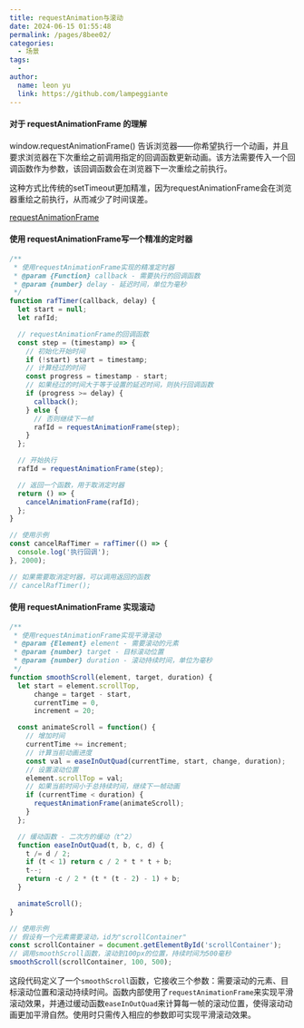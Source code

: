 ```yaml
---
title: requestAnimation与滚动
date: 2024-06-15 01:55:48
permalink: /pages/8bee02/
categories:
  - 场景
tags:
  - 
author: 
  name: leon yu
  link: https://github.com/lampeggiante
---
```


#### 对于 requestAnimationFrame 的理解

window.requestAnimationFrame() 告诉浏览器——你希望执行一个动画，并且要求浏览器在下次重绘之前调用指定的回调函数更新动画。该方法需要传入一个回调函数作为参数，该回调函数会在浏览器下一次重绘之前执行。

这种方式比传统的setTimeout更加精准，因为requestAnimationFrame会在浏览器重绘之前执行，从而减少了时间误差。

[requestAnimationFrame](https://developer.mozilla.org/zh-CN/docs/Web/API/Window/requestAnimationFrame)

#### 使用 requestAnimationFrame写一个精准的定时器

```js
/**
 * 使用requestAnimationFrame实现的精准定时器
 * @param {Function} callback - 需要执行的回调函数
 * @param {number} delay - 延迟时间，单位为毫秒
 */
function rafTimer(callback, delay) {
  let start = null;
  let rafId;

  // requestAnimationFrame的回调函数
  const step = (timestamp) => {
    // 初始化开始时间
    if (!start) start = timestamp;
    // 计算经过的时间
    const progress = timestamp - start;
    // 如果经过的时间大于等于设置的延迟时间，则执行回调函数
    if (progress >= delay) {
      callback();
    } else {
      // 否则继续下一帧
      rafId = requestAnimationFrame(step);
    }
  };

  // 开始执行
  rafId = requestAnimationFrame(step);

  // 返回一个函数，用于取消定时器
  return () => {
    cancelAnimationFrame(rafId);
  };
}

// 使用示例
const cancelRafTimer = rafTimer(() => {
  console.log('执行回调');
}, 2000);

// 如果需要取消定时器，可以调用返回的函数
// cancelRafTimer();
```

#### 使用 requestAnimationFrame 实现滚动

```javascript
/**
 * 使用requestAnimationFrame实现平滑滚动
 * @param {Element} element - 需要滚动的元素
 * @param {number} target - 目标滚动位置
 * @param {number} duration - 滚动持续时间，单位为毫秒
 */
function smoothScroll(element, target, duration) {
  let start = element.scrollTop,
      change = target - start,
      currentTime = 0,
      increment = 20;

  const animateScroll = function() {
    // 增加时间
    currentTime += increment;
    // 计算当前动画进度
    const val = easeInOutQuad(currentTime, start, change, duration);
    // 设置滚动位置
    element.scrollTop = val;
    // 如果当前时间小于总持续时间，继续下一帧动画
    if (currentTime < duration) {
      requestAnimationFrame(animateScroll);
    }
  };

  // 缓动函数 - 二次方的缓动（t^2）
  function easeInOutQuad(t, b, c, d) {
    t /= d / 2;
    if (t < 1) return c / 2 * t * t + b;
    t--;
    return -c / 2 * (t * (t - 2) - 1) + b;
  }

  animateScroll();
}

// 使用示例
// 假设有一个元素需要滚动，id为"scrollContainer"
const scrollContainer = document.getElementById('scrollContainer');
// 调用smoothScroll函数，滚动到100px的位置，持续时间为500毫秒
smoothScroll(scrollContainer, 100, 500);
```

这段代码定义了一个`smoothScroll`函数，它接收三个参数：需要滚动的元素、目标滚动位置和滚动持续时间。函数内部使用了`requestAnimationFrame`来实现平滑滚动效果，并通过缓动函数`easeInOutQuad`来计算每一帧的滚动位置，使得滚动动画更加平滑自然。使用时只需传入相应的参数即可实现平滑滚动效果。
